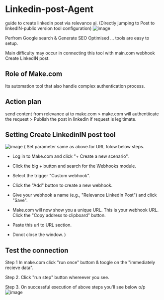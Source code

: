 # Linkedin-post-Agent
guide to create linkedin post via relevance ai.
(Directly jumping to Post to linkedIN-public version tool configuration)
![image](https://github.com/user-attachments/assets/ea8eae66-167d-4763-9a2a-acd878ed94e5)

Perfrom Google search & Generate SEO Optimised ... tools  are easy to setup.

Main difficulty may occur in connecting this tool with main.com webhook Create LinkedIN  post.

## Role of Make.com

Its  automation tool that also handle  complex authentication process.

## Action plan
send content from relevance ai to make.com > make.com will authentiicate the request > Publish  the post in linkedin if request is  legitimate.

## Setting Create LinkedinIN post tool
![image](https://github.com/user-attachments/assets/813c6880-da21-45a1-b288-43ebb571d832)
(
Set parameter same as  above.for URL folow below steps.

- Log in to Make.com and click "+ Create a new scenario".

- Click the big + button and search for the Webhooks module.

- Select the trigger "Custom webhook".

- Click the "Add" button to create a new webhook.

- Give your webhook a name (e.g., "Relevance LinkedIn Post") and click "Save".

- Make.com will now show you a unique URL. This is your webhook URL. Click the "Copy address to clipboard" button.

- Paste this url to URL section.

- Donot close the window.
)

## Test the connection
Step 1 In make.com  click "run once" buttom & toogle on the "immediately recieve data".

Step 2. Click "run step" button whereever you see.

Step 3. On successful execution of above steps you'll see  below o/p
![image](https://github.com/user-attachments/assets/675618fe-faba-489a-881f-a7c007628412)

